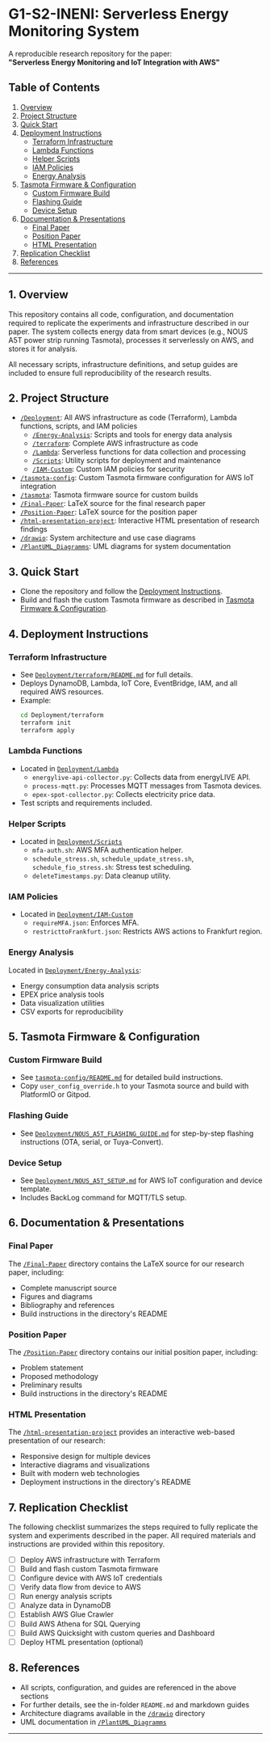 # G1-S2-INENI: Serverless Energy Monitoring System

A reproducible research repository for the paper:  
**"Serverless Energy Monitoring and IoT Integration with AWS"**

## Table of Contents

1. [Overview](#overview)
2. [Project Structure](#project-structure)
3. [Quick Start](#quick-start)
4. [Deployment Instructions](#deployment-instructions)
    - [Terraform Infrastructure](#terraform-infrastructure)
    - [Lambda Functions](#lambda-functions)
    - [Helper Scripts](#helper-scripts)
    - [IAM Policies](#iam-policies)
    - [Energy Analysis](#energy-analysis)
5. [Tasmota Firmware & Configuration](#tasmota-firmware--configuration)
    - [Custom Firmware Build](#custom-firmware-build)
    - [Flashing Guide](#flashing-guide)
    - [Device Setup](#device-setup)
6. [Documentation & Presentations](#documentation--presentations)
    - [Final Paper](#final-paper)
    - [Position Paper](#position-paper)
    - [HTML Presentation](#html-presentation)
7. [Replication Checklist](#replication-checklist)
8. [References](#references)

---

## 1. Overview

This repository contains all code, configuration, and documentation required to replicate the experiments and infrastructure described in our paper. The system collects energy data from smart devices (e.g., NOUS A5T power strip running Tasmota), processes it serverlessly on AWS, and stores it for analysis.

All necessary scripts, infrastructure definitions, and setup guides are included to ensure full reproducibility of the research results.

## 2. Project Structure

- [`/Deployment`](./Deployment): All AWS infrastructure as code (Terraform), Lambda functions, scripts, and IAM policies
  - [`/Energy-Analysis`](./Deployment/Energy-Analysis): Scripts and tools for energy data analysis
  - [`/terraform`](./Deployment/terraform): Complete AWS infrastructure as code
  - [`/Lambda`](./Deployment/Lambda): Serverless functions for data collection and processing
  - [`/Scripts`](./Deployment/Scripts): Utility scripts for deployment and maintenance
  - [`/IAM-Custom`](./Deployment/IAM-Custom): Custom IAM policies for security
- [`/tasmota-config`](./tasmota-config): Custom Tasmota firmware configuration for AWS IoT integration
- [`/tasmota`](./tasmota): Tasmota firmware source for custom builds
- [`/Final-Paper`](./Final-Paper): LaTeX source for the final research paper
- [`/Position-Paper`](./Position-Paper): LaTeX source for the position paper
- [`/html-presentation-project`](./html-presentation-project): Interactive HTML presentation of research findings
- [`/drawio`](./drawio): System architecture and use case diagrams
- [`/PlantUML_Diagramms`](./PlantUML_Diagramms): UML diagrams for system documentation

## 3. Quick Start

- Clone the repository and follow the [Deployment Instructions](#deployment-instructions).
- Build and flash the custom Tasmota firmware as described in [Tasmota Firmware & Configuration](#tasmota-firmware--configuration).

## 4. Deployment Instructions

### Terraform Infrastructure

- See [`Deployment/terraform/README.md`](./Deployment/terraform/README.md) for full details.
- Deploys DynamoDB, Lambda, IoT Core, EventBridge, IAM, and all required AWS resources.
- Example:
  ```bash
  cd Deployment/terraform
  terraform init
  terraform apply
  ```

### Lambda Functions

- Located in [`Deployment/Lambda`](./Deployment/Lambda)
    - `energylive-api-collector.py`: Collects data from energyLIVE API.
    - `process-mqtt.py`: Processes MQTT messages from Tasmota devices.
    - `epex-spot-collector.py`: Collects electricity price data.
- Test scripts and requirements included.

### Helper Scripts

- Located in [`Deployment/Scripts`](./Deployment/Scripts)
    - `mfa-auth.sh`: AWS MFA authentication helper.
    - `schedule_stress.sh`, `schedule_update_stress.sh`, `schedule_fio_stress.sh`: Stress test scheduling.
    - `deleteTimestamps.py`: Data cleanup utility.

### IAM Policies

- Located in [`Deployment/IAM-Custom`](./Deployment/IAM-Custom)
    - `requireMFA.json`: Enforces MFA.
    - `restricttoFrankfurt.json`: Restricts AWS actions to Frankfurt region.

### Energy Analysis

Located in [`Deployment/Energy-Analysis`](./Deployment/Energy-Analysis):
- Energy consumption data analysis scripts
- EPEX price analysis tools
- Data visualization utilities
- CSV exports for reproducibility

## 5. Tasmota Firmware & Configuration

### Custom Firmware Build

- See [`tasmota-config/README.md`](./tasmota-config/README.md) for detailed build instructions.
- Copy `user_config_override.h` to your Tasmota source and build with PlatformIO or Gitpod.

### Flashing Guide

- See [`Deployment/NOUS_A5T_FLASHING_GUIDE.md`](./Deployment/NOUS_A5T_FLASHING_GUIDE.md) for step-by-step flashing instructions (OTA, serial, or Tuya-Convert).

### Device Setup

- See [`Deployment/NOUS_A5T_SETUP.md`](./Deployment/NOUS_A5T_SETUP.md) for AWS IoT configuration and device template.
- Includes BackLog command for MQTT/TLS setup.

## 6. Documentation & Presentations

### Final Paper

The [`/Final-Paper`](./Final-Paper) directory contains the LaTeX source for our research paper, including:
- Complete manuscript source
- Figures and diagrams
- Bibliography and references
- Build instructions in the directory's README

### Position Paper

The [`/Position-Paper`](./Position-Paper) directory contains our initial position paper, including:
- Problem statement
- Proposed methodology
- Preliminary results
- Build instructions in the directory's README

### HTML Presentation

The [`/html-presentation-project`](./html-presentation-project) provides an interactive web-based presentation of our research:
- Responsive design for multiple devices
- Interactive diagrams and visualizations
- Built with modern web technologies
- Deployment instructions in the directory's README

## 7. Replication Checklist

The following checklist summarizes the steps required to fully replicate the system and experiments described in the paper. All required materials and instructions are provided within this repository.

- [ ] Deploy AWS infrastructure with Terraform
- [ ] Build and flash custom Tasmota firmware
- [ ] Configure device with AWS IoT credentials
- [ ] Verify data flow from device to AWS
- [ ] Run energy analysis scripts
- [ ] Analyze data in DynamoDB
- [ ] Establish AWS Glue Crawler
- [ ] Build AWS Athena for SQL Querying 
- [ ] Build AWS Quicksight with custom queries and Dashboard
- [ ] Deploy HTML presentation (optional)

## 8. References

- All scripts, configuration, and guides are referenced in the above sections
- For further details, see the in-folder `README.md` and markdown guides
- Architecture diagrams available in the [`/drawio`](./drawio) directory
- UML documentation in [`/PlantUML_Diagramms`](./PlantUML_Diagramms)

---
